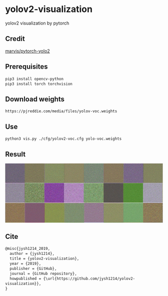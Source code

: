 # yolov2-visualization
yolov2 visualization by pytorch

## Credit
[marvis/pytorch-yolo2](https://github.com/marvis/pytorch-yolo2)

## Prerequisites
```
pip3 install opencv-python
pip3 install torch torchvision
```

## Download weights
```
https://pjreddie.com/media/files/yolov-voc.weights
```

## Use
```
python3 vis.py ./cfg/yolov2-voc.cfg yolo-voc.weights 
```

## Result
![vis](https://github.com/jysh1214/yolov2-visualization/blob/master/img/vis.png)

## Cite
```
@misc{jysh1214_2019,
  author = {jysh1214},
  title = {yolov2-visualization},
  year = {2019},
  publisher = {GitHub},
  journal = {GitHub repository},
  howpublished = {\url{https://github.com/jysh1214/yolov2-visualization}},
}
```

